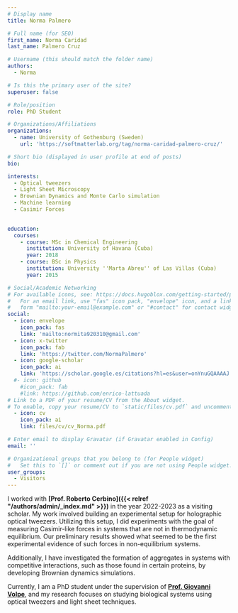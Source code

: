 ```yaml
---
# Display name
title: Norma Palmero

# Full name (for SEO)
first_name: Norma Caridad  
last_name: Palmero Cruz

# Username (this should match the folder name)
authors:
  - Norma

# Is this the primary user of the site?
superuser: false

# Role/position
role: PhD Student

# Organizations/Affiliations
organizations:
  - name: University of Gothenburg (Sweden)
    url: 'https://softmatterlab.org/tag/norma-caridad-palmero-cruz/'

# Short bio (displayed in user profile at end of posts)
bio: 

interests:
  - Optical tweezers
  - Light Sheet Microscopy
  - Brownian Dynamics and Monte Carlo simulation
  - Machine learning
  - Casimir Forces
 

education:
  courses:
    - course: MSc in Chemical Engineering
      institution: University of Havana (Cuba)
      year: 2018
    - course: BSc in Physics 
      institution: University ''Marta Abreu'' of Las Villas (Cuba)
      year: 2015

# Social/Academic Networking
# For available icons, see: https://docs.hugoblox.com/getting-started/page-builder/#icons
#   For an email link, use "fas" icon pack, "envelope" icon, and a link in the
#   form "mailto:your-email@example.com" or "#contact" for contact widget.
social:
  - icon: envelope
    icon_pack: fas
    link: 'mailto:normita920310@gmail.com'
  - icon: x-twitter
    icon_pack: fab
    link: 'https://twitter.com/NormaPalmero'
  - icon: google-scholar
    icon_pack: ai
    link: 'https://scholar.google.es/citations?hl=es&user=onYnuGQAAAAJ'
  #- icon: github
    #icon_pack: fab
    #link: https://github.com/enrico-lattuada
# Link to a PDF of your resume/CV from the About widget.
# To enable, copy your resume/CV to `static/files/cv.pdf` and uncomment the lines below.
  - icon: cv
    icon_pack: ai
    link: files/cv/cv_Norma.pdf

# Enter email to display Gravatar (if Gravatar enabled in Config)
email: ''

# Organizational groups that you belong to (for People widget)
#   Set this to `[]` or comment out if you are not using People widget.
user_groups:
  - Visitors
---
```


I worked with **[Prof. Roberto Cerbino]({{< relref "/authors/admin/_index.md" >}})** in the year 2022-2023 as a visiting scholar. My work involved building an experimental setup for holographic optical tweezers. Utilizing this setup, I did experiments with the goal of measuring Casimir-like forces in systems that are not in thermodynamic equilibrium. Our preliminary results showed what seemed to be the first experimental evidence of such forces in non-equilibrium systems.

Additionally, I have investigated the formation of aggregates in systems with competitive interactions, such as those found in certain proteins, by developing Brownian dynamics simulations. 

Currently, I am a PhD student under the supervision of **[Prof. Giovanni Volpe](https://softmatterlab.org/people/giovanni-volpe/)**, and my research focuses on studying biological systems using optical tweezers and light sheet techniques.
